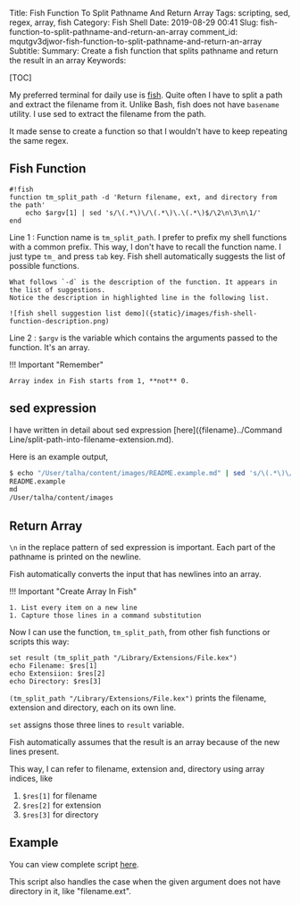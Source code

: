 Title: Fish Function To Split Pathname And Return Array
Tags: scripting, sed, regex, array, fish
Category: Fish Shell
Date: 2019-08-29 00:41
Slug: fish-function-to-split-pathname-and-return-an-array
comment_id: mqutgv3djwor-fish-function-to-split-pathname-and-return-an-array
Subtitle:
Summary: Create a fish function that splits pathname and return the result in an array
Keywords:

[TOC]

My preferred terminal for daily use is [fish](https://fishshell.com/). Quite
often I have to split a path and extract the filename from it. Unlike Bash, fish
does not have `basename` utility. I use sed to extract the filename from the path.

It made sense to create a function so that I wouldn't have to keep repeating the same regex.

## Fish Function

    #!fish
    function tm_split_path -d 'Return filename, ext, and directory from the path'
        echo $argv[1] | sed 's/\(.*\)\/\(.*\)\.\(.*\)$/\2\n\3\n\1/'
    end

Line 1
: Function name is `tm_split_path`. I prefer to prefix my shell functions with a
common prefix. This way, I don't have to recall the function name. I just type
`tm_` and press `tab` key. Fish shell automatically suggests the list of
possible functions.

    What follows `-d` is the description of the function. It appears in the list of suggestions.
    Notice the description in highlighted line in the following list.

    ![fish shell suggestion list demo]({static}/images/fish-shell-function-description.png)

Line 2
: `$argv` is the variable which contains the arguments passed to the function. It's an array.

!!! Important "Remember"

    Array index in Fish starts from 1, **not** 0.

## sed expression

I have written in detail about sed expression [here]({filename}../Command Line/split-path-into-filename-extension.md).

Here is an example output,

```bash
$ echo "/User/talha/content/images/README.example.md" | sed 's/\(.*\)\/\(.*\)\.\(.*\)$/\1\n\2\n\3/'
README.example
md
/User/talha/content/images
```

## Return Array

`\n` in the replace pattern of sed expression is important. Each part of the
pathname is printed on the newline.

Fish automatically converts the input that has newlines into an array.

!!! Important "Create Array In Fish"

    1. List every item on a new line
    1. Capture those lines in a command substitution

Now I can use the function, `tm_split_path`, from other fish functions or scripts this way:

```fish
set result (tm_split_path "/Library/Extensions/File.kex")
echo Filename: $res[1]
echo Extensiion: $res[2]
echo Directory: $res[3]
```

`(tm_split_path "/Library/Extensions/File.kex")` prints the filename, extension and directory, each on its own line.

`set` assigns those three lines to `result` variable.

Fish automatically assumes that the result is an array because of the new lines present.

This way, I can refer to filename, extension and, directory using array indices, like

1. `$res[1]` for filename
1. `$res[2]` for extension
1. `$res[3]` for directory

## Example

You can view complete script [here](https://github.com/talha131/dotfiles/blob/master/fish/functions/tm_split_path.fish).

This script also handles the case when the given argument does not have directory in it, like "filename.ext".
